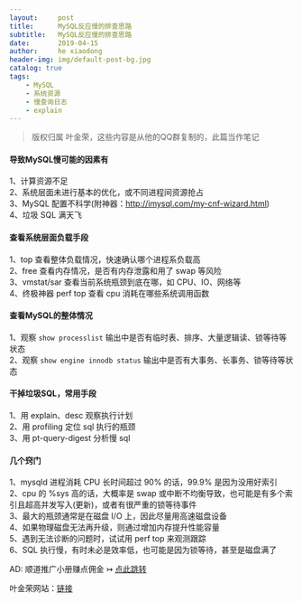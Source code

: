 ```yaml
---
layout:     post
title:      MySQL反应慢的排查思路
subtitle:   MySQL反应慢的排查思路
date:       2019-04-15
author:     he xiaodong
header-img: img/default-post-bg.jpg
catalog: true
tags:
    - MySQL
    - 系统资源
    - 慢查询日志
    - explain
---
```


> 版权归属 叶金荣，这些内容是从他的QQ群复制的，此篇当作笔记

#### 导致MySQL慢可能的因素有
1、计算资源不足<br />
2、系统层面未进行基本的优化，或不同进程间资源抢占<br />
3、MySQL 配置不科学(附神器：http://imysql.com/my-cnf-wizard.html)<br />
4、垃圾 SQL 满天飞<br />

#### 查看系统层面负载手段
1、top 查看整体负载情况，快速确认哪个进程系负载高<br />
2、free 查看内存情况，是否有内存泄露和用了 swap 等风险<br />
3、vmstat/sar 查看当前系统瓶颈到底在哪，如 CPU、IO、网络等<br />
4、终极神器 perf top 查看 cpu 消耗在哪些系统调用函数<br />

#### 查看MySQL的整体情况
1、观察 `show processlist` 输出中是否有临时表、排序、大量逻辑读、锁等待等状态<br />
2、观察 `show engine innodb status` 输出中是否有大事务、长事务、锁等待等状态<br />

#### 干掉垃圾SQL，常用手段
1、用 explain、desc 观察执行计划<br />
2、用 profiling 定位 sql 执行的瓶颈<br />
3、用 pt-query-digest 分析慢 sql<br />

#### 几个窍门
1、mysqld 进程消耗 CPU 长时间超过 90% 的话，99.9% 是因为没用好索引<br />
2、cpu 的 %sys 高的话，大概率是 swap 或中断不均衡导致，也可能是有多个索引且超高并发写入(更新)，或者有很严重的锁等待事件<br />
3、最⼤的瓶颈通常是在磁盘 I/O 上，因此尽量用高速磁盘设备<br />
4、如果物理磁盘无法再升级，则通过增加内存提升性能容量<br />
5、遇到无法诊断的问题时，试试⽤ perf top 来观测跟踪<br />
6、SQL 执行慢，有时未必是效率低，也可能是因为锁等待，甚⾄是磁盘满了<br />

AD: 顺道推广小册赚点佣金 ↣ [点此跳转](https://alpha2016.github.io/2019/04/01/%E6%8E%A8%E8%8D%90%E5%87%A0%E4%B8%AA%E4%B8%8D%E9%94%99%E7%9A%84%E6%95%99%E7%A8%8B%E5%B0%8F%E5%86%8C/ "MySQL InnoDB教程小册")

叶金荣网站：[链接](http://imysql.com/ "叶金荣官网")
